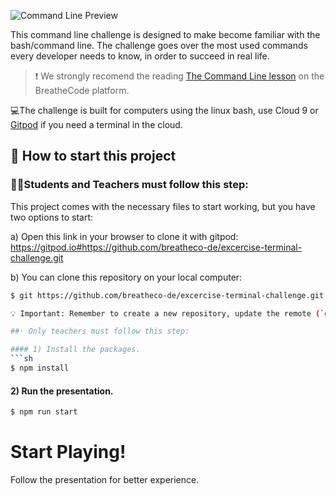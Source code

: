 ![Command Line Preview](https://raw.githubusercontent.com/breatheco-de/exercise-terminal-challenge/master/preview.png)

This command line challenge is designed to make become familiar with the bash/command line. The challenge goes over the most used commands every developer needs to know, in order to succeed in real life.

> :exclamation: We strongly recomend the reading [The Command Line lesson](https://breatheco.de/en/lesson/the-command-line/) on the BreatheCode platform.

💻The challenge is built for computers using the linux bash, use Cloud 9 or [Gitpod](https://gitpod.io) if you need a terminal in the cloud. 

## 🌱  How to start this project

### 👩‍🎓Students and Teachers must follow this step:

This project comes with the necessary files to start working, but you have two options to start:

a) Open this link in your browser to clone it with gitpod: https://gitpod.io#https://github.com/breatheco-de/excercise-terminal-challenge.git

b) You can clone this repository on your local computer:

```sh
$ git https://github.com/breatheco-de/excercise-terminal-challenge.git

💡 Important: Remember to create a new repository, update the remote (`git remote set-url origin <your new url>`), and upload the code to your new repository using `add`, `commit` and `push`.

##· Only teachers must follow this step:

#### 1) Install the packages.
```sh
$ npm install
```

#### 2) Run the presentation.
```sh
$ npm run start
```

# Start Playing!

Follow the presentation for better experience.
